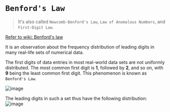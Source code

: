 # `Benford's Law`
> It's also called `Newcomb-Benford's Law`, `Law of Anomalous Numbers`, and `First-Digit Law`.

[Refer to wiki: Benford's law](https://www.wikiwand.com/en/Benford%27s_law)

It is an observation about the frequency distribution of leading digits in many real-life sets of numerical data.

The first digits of data entries in most real-world data sets are not uniformly distributed. The most common first digit is **1**, followed by **2**, and so on, with **9** being the least common first digit. This phenomenon is known as `Benford's Law`.

![image](https://user-images.githubusercontent.com/14041622/44396024-3c36a580-a56e-11e8-9dbf-12e733761e2b.png)

The leading digits in such a set thus have the following distribution:
![image](https://user-images.githubusercontent.com/14041622/44396128-95063e00-a56e-11e8-868c-f47f8d2dd131.png)
